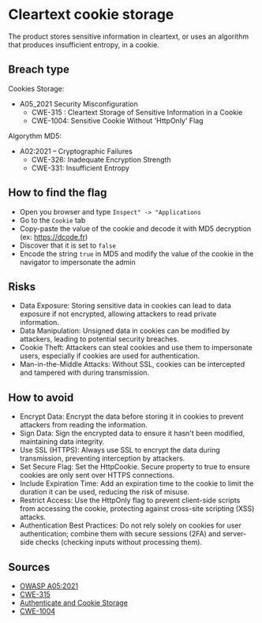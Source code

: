 # Cleartext cookie storage

The product stores sensitive information in cleartext, or uses an algorithm that produces insufficient entropy, in a cookie. 

## Breach type

Cookies Storage:  
* A05_2021 Security Misconfiguration
    * CWE-315 : Cleartext Storage of Sensitive Information in a Cookie
    * CWE-1004: Sensitive Cookie Without 'HttpOnly' Flag

Algorythm MD5:  
* A02:2021 – Cryptographic Failures
    * CWE-326: Inadequate Encryption Strength
    * CWE-331: Insufficient Entropy

## How to find the flag
* Open you browser and type `Inspect" -> "Applications`
* Go to the `Cookie` tab
* Copy-paste the value of the cookie and decode it with MD5 decryption (ex: https://dcode.fr)
* Discover that it is set to `false`
* Encode the string `true` in MD5 and modify the value of the cookie in the navigator to impersonate the admin

## Risks
* Data Exposure: Storing sensitive data in cookies can lead to data exposure if not encrypted, allowing attackers to read private information.
* Data Manipulation: Unsigned data in cookies can be modified by attackers, leading to potential security breaches.
* Cookie Theft: Attackers can steal cookies and use them to impersonate users, especially if cookies are used for authentication.
* Man-in-the-Middle Attacks: Without SSL, cookies can be intercepted and tampered with during transmission.

## How to avoid
* Encrypt Data: Encrypt the data before storing it in cookies to prevent attackers from reading the information.
* Sign Data: Sign the encrypted data to ensure it hasn't been modified, maintaining data integrity.
* Use SSL (HTTPS): Always use SSL to encrypt the data during transmission, preventing interception by attackers.
* Set Secure Flag: Set the HttpCookie. Secure property to true to ensure cookies are only sent over HTTPS connections.
* Include Expiration Time: Add an expiration time to the cookie to limit the duration it can be used, reducing the risk of misuse.
* Restrict Access: Use the HttpOnly flag to prevent client-side scripts from accessing the cookie, protecting against cross-site scripting (XSS) attacks.
* Authentication Best Practices: Do not rely solely on cookies for user authentication; combine them with secure sessions (2FA) and server-side checks (checking inputs without processing them).

## Sources
* [OWASP A05:2021](https://owasp.org/Top10/fr/A05_2021-Security_Misconfiguration/)
* [CWE-315](https://cwe.mitre.org/data/definitions/315.html)
* [Authenticate and Cookie Storage](https://stackoverflow.com/questions/3206622/is-putting-data-in-cookies-secure)
* [CWE-1004](https://cwe.mitre.org/data/definitions/1004.html)